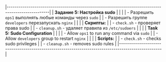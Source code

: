 |---------------------------------------------------------------------------------------------------|
| **Задание 5: Настройка sudo**                                                                    |
|                                                                                                   |
| - Разрешить `ops1` выполнять любые команды через `sudo`                                          |
| - Разрешить группе `developers` перезапускать `nginx`                                            |
|                                                                                                   |
| **Скрипты:**                                                                                     |
| - `check.sh` - проверяет права sudo                                                             |
| - `cleanup.sh` - удаляет правила из `/etc/sudoers`                                              |
|                                                                                                   |
| **Task 5: Sudo Configuration**                                                                   |
|                                                                                                   |
| - Allow `ops1` to run any command via `sudo`                                                     |
| - Allow `developers` group to restart `nginx`                                                    |
|                                                                                                   |
| **Scripts:**                                                                                     |
| - `check.sh` - checks sudo privileges                                                            |
| - `cleanup.sh` - removes sudo rules                                                              |
|---------------------------------------------------------------------------------------------------|
